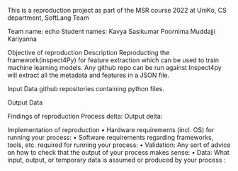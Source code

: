 This is a reproduction project as part of the MSR course 2022 at UniKo, CS department, SoftLang Team

Team name: echo
Student names:
Kavya Sasikumar
Poornima Muddajji Kariyanna

Objective of reproduction
Description
Reproducting the framework(inspect4Py) for feature extraction which can be used to train machine learning models.
Any github repo can be run against Inspect4py will extract all the metadata and features in a JSON file.

Input Data
github repositories containing python files.

Output Data


Findings of reproduction
Process delta: 
Output delta:


Implementation of reproduction
• Hardware requirements (incl. OS) for running your process: 
• Software requirements regarding frameworks, tools, etc. required for running your process:
• Validation: Any sort of advice on how to check that the output of your process makes sense:
• Data: What input, output, or temporary data is assumed or produced by your process : 
